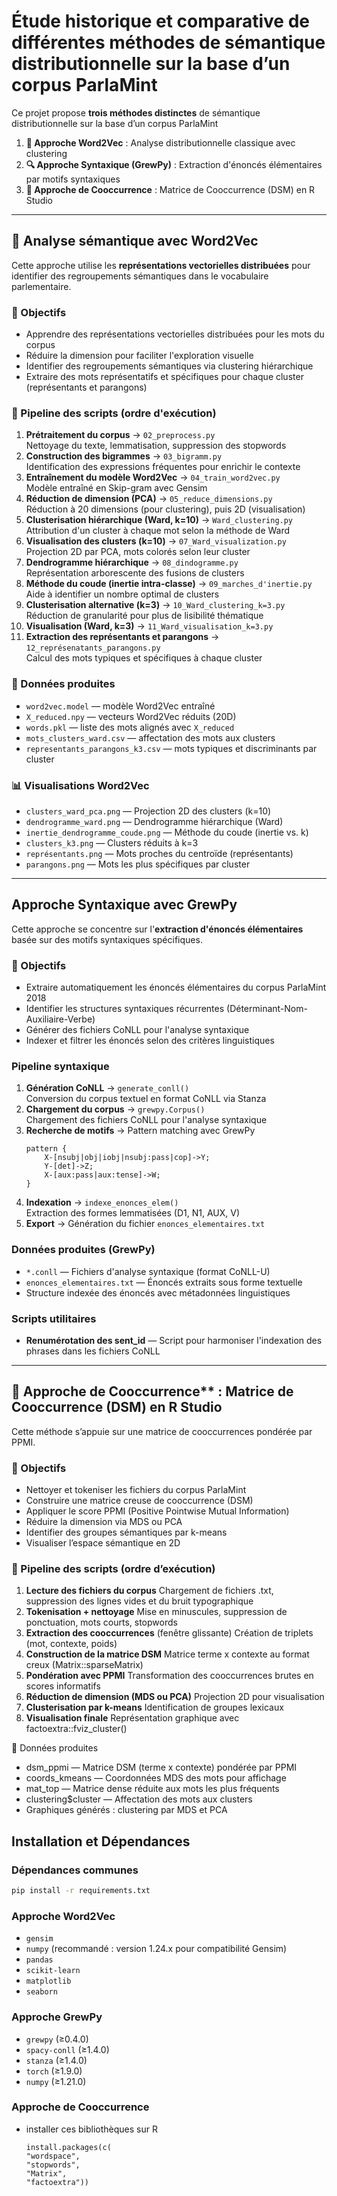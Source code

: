 # Étude historique et comparative de différentes méthodes de sémantique distributionnelle sur la base d’un corpus ParlaMint

Ce projet propose **trois méthodes distinctes** de sémantique distributionnelle sur la base d’un corpus ParlaMint

1. **🧠 Approche Word2Vec** : Analyse distributionnelle classique avec clustering
2. **🔍 Approche Syntaxique (GrewPy)** : Extraction d'énoncés élémentaires par motifs syntaxiques
3. **🧮 Approche de Cooccurrence** : Matrice de Cooccurrence (DSM) en R Studio

---

## 🧠 Analyse sémantique avec Word2Vec

Cette approche utilise les **représentations vectorielles distribuées** pour identifier des regroupements sémantiques dans le vocabulaire parlementaire.

### 📌 Objectifs
* Apprendre des représentations vectorielles distribuées pour les mots du corpus
* Réduire la dimension pour faciliter l'exploration visuelle
* Identifier des regroupements sémantiques via clustering hiérarchique
* Extraire des mots représentatifs et spécifiques pour chaque cluster (représentants et parangons)

### 🔁 Pipeline des scripts (ordre d'exécution)
1. **Prétraitement du corpus** → `02_preprocess.py`  
   Nettoyage du texte, lemmatisation, suppression des stopwords
2. **Construction des bigrammes** → `03_bigramm.py`  
   Identification des expressions fréquentes pour enrichir le contexte
3. **Entraînement du modèle Word2Vec** → `04_train_word2vec.py`  
   Modèle entraîné en Skip-gram avec Gensim
4. **Réduction de dimension (PCA)** → `05_reduce_dimensions.py`  
   Réduction à 20 dimensions (pour clustering), puis 2D (visualisation)
5. **Clusterisation hiérarchique (Ward, k=10)** → `Ward_clustering.py`  
   Attribution d'un cluster à chaque mot selon la méthode de Ward
6. **Visualisation des clusters (k=10)** → `07_Ward_visualization.py`  
   Projection 2D par PCA, mots colorés selon leur cluster
7. **Dendrogramme hiérarchique** → `08_dindogramme.py`  
   Représentation arborescente des fusions de clusters
8. **Méthode du coude (inertie intra-classe)** → `09_marches_d'inertie.py`  
   Aide à identifier un nombre optimal de clusters
9. **Clusterisation alternative (k=3)** → `10_Ward_clustering_k=3.py`  
   Réduction de granularité pour plus de lisibilité thématique
10. **Visualisation (Ward, k=3)** → `11_Ward_visualisation_k=3.py`
11. **Extraction des représentants et parangons** → `12_représenatants_parangons.py`  
    Calcul des mots typiques et spécifiques à chaque cluster

### 📂 Données produites
* `word2vec.model` — modèle Word2Vec entraîné
* `X_reduced.npy` — vecteurs Word2Vec réduits (20D)
* `words.pkl` — liste des mots alignés avec `X_reduced`
* `mots_clusters_ward.csv` — affectation des mots aux clusters
* `representants_parangons_k3.csv` — mots typiques et discriminants par cluster

### 📊 Visualisations Word2Vec
* `clusters_ward_pca.png` — Projection 2D des clusters (k=10)
* `dendrogramme_ward.png` — Dendrogramme hiérarchique (Ward)
* `inertie_dendrogramme_coude.png` — Méthode du coude (inertie vs. k)
* `clusters_k3.png` — Clusters réduits à k=3
* `représentants.png` — Mots proches du centroïde (représentants)
* `parangons.png` — Mots les plus spécifiques par cluster

---

## Approche Syntaxique avec GrewPy

Cette approche se concentre sur l'**extraction d'énoncés élémentaires** basée sur des motifs syntaxiques spécifiques.

### 📌 Objectifs
* Extraire automatiquement les énoncés élémentaires du corpus ParlaMint 2018
* Identifier les structures syntaxiques récurrentes (Déterminant-Nom-Auxiliaire-Verbe)
* Générer des fichiers CoNLL pour l'analyse syntaxique
* Indexer et filtrer les énoncés selon des critères linguistiques

### Pipeline syntaxique
1. **Génération CoNLL** → `generate_conll()`  
   Conversion du corpus textuel en format CoNLL via Stanza
2. **Chargement du corpus** → `grewpy.Corpus()`  
   Chargement des fichiers CoNLL pour l'analyse syntaxique
3. **Recherche de motifs** → Pattern matching avec GrewPy  
   ```
   pattern {
       X-[nsubj|obj|iobj|nsubj:pass|cop]->Y;
       Y-[det]->Z;
       X-[aux:pass|aux:tense]->W;
   }
   ```
4. **Indexation** → `indexe_enonces_elem()`  
   Extraction des formes lemmatisées (D1, N1, AUX, V)
5. **Export** → Génération du fichier `enonces_elementaires.txt`

### Données produites (GrewPy)
* `*.conll` — Fichiers d'analyse syntaxique (format CoNLL-U)
* `enonces_elementaires.txt` — Énoncés extraits sous forme textuelle
* Structure indexée des énoncés avec métadonnées linguistiques

### Scripts utilitaires
* **Renumérotation des sent_id** — Script pour harmoniser l'indexation des phrases dans les fichiers CoNLL

---

## 🧮 Approche de Cooccurrence** : Matrice de Cooccurrence (DSM) en R Studio

Cette méthode s’appuie sur une matrice de cooccurrences pondérée par PPMI.

### 📌 Objectifs
* Nettoyer et tokeniser les fichiers du corpus ParlaMint
* Construire une matrice creuse de cooccurrence (DSM)
* Appliquer le score PPMI (Positive Pointwise Mutual Information)
* Réduire la dimension via MDS ou PCA
* Identifier des groupes sémantiques par k-means
* Visualiser l’espace sémantique en 2D

### 🔁 Pipeline des scripts (ordre d’exécution)
1. **Lecture des fichiers du corpus**
   Chargement de fichiers .txt, suppression des lignes vides et du bruit typographique
2. **Tokenisation + nettoyage**
   Mise en minuscules, suppression de ponctuation, mots courts, stopwords
3. **Extraction des cooccurrences** (fenêtre glissante)
   Création de triplets (mot, contexte, poids)
4. **Construction de la matrice DSM**
   Matrice terme x contexte au format creux (Matrix::sparseMatrix)
5. **Pondération avec PPMI**
   Transformation des cooccurrences brutes en scores informatifs
6. **Réduction de dimension (MDS ou PCA)**
   Projection 2D pour visualisation
7. **Clusterisation par k-means**
   Identification de groupes lexicaux
8. **Visualisation finale**
   Représentation graphique avec factoextra::fviz_cluster()

📂 Données produites
* dsm_ppmi — Matrice DSM (terme x contexte) pondérée par PPMI
* coords_kmeans — Coordonnées MDS des mots pour affichage
* mat_top — Matrice dense réduite aux mots les plus fréquents
* clustering$cluster — Affectation des mots aux clusters
* Graphiques générés : clustering par MDS et PCA

## Installation et Dépendances

### Dépendances communes
```bash
pip install -r requirements.txt
```

### Approche Word2Vec
* `gensim`
* `numpy` (recommandé : version 1.24.x pour compatibilité Gensim)
* `pandas`
* `scikit-learn`
* `matplotlib`
* `seaborn`

### Approche GrewPy
* `grewpy` (≥0.4.0)
* `spacy-conll` (≥1.4.0)
* `stanza` (≥1.4.0)
* `torch` (≥1.9.0)
* `numpy` (≥1.21.0)

### Approche de Cooccurrence
* installer ces bibliothèques sur R
  ```
  install.packages(c(
  "wordspace", 
  "stopwords", 
  "Matrix", 
  "factoextra"))
```
